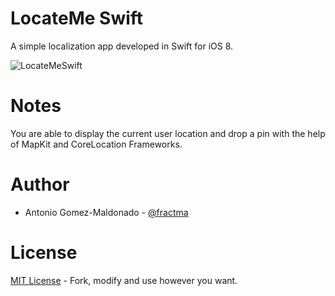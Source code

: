 # LocateMe Swift

A simple localization app developed in Swift for iOS 8.

![LocateMeSwift](http://i.imgur.com/MUVIZYq.png?1)

# Notes

You are able to display the current user location and drop a pin with the help of MapKit and CoreLocation Frameworks.

# Author

- Antonio Gomez-Maldonado - [@fractma](https://twitter.com/fractma)

# License

[MIT License](http://opensource.org/licenses/MIT) - Fork, modify and use however you want.

